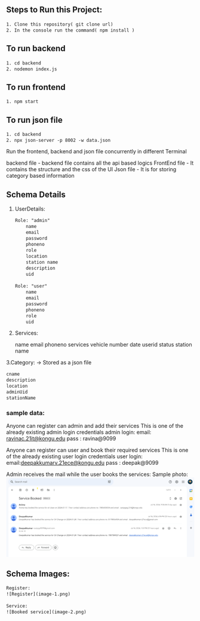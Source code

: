 ## Steps to Run this Project:

    1. Clone this repository( git clone url)
    2. In the console run the command( npm install )

## To run backend

    1. cd backend
    2. nodemon index.js

## To run frontend

    1. npm start

## To run json file

    1. cd backend
    2. npx json-server -p 8002 -w data.json

Run the frontend, backend and json file concurrently in different Terminal

backend file - backend file contains all the api based logics
FrontEnd file - It contains the structure and the css of the UI
Json file - It is for storing category based information

## Schema Details

1.  UserDetails:

        Role: "admin"
            name
            email
            password
            phoneno
            role
            location
            station name
            description
            uid

        Role: "user"
            name
            email
            password
            phoneno
            role
            uid

2.  Services:

    name
    email
    phoneno
    services
    vehicle number
    date
    userid
    status
    station name

3.Category: -> Stored as a json file

    cname
    description
    location
    adminUid
    stationName

### sample data:

Anyone can register can admin and add their services
This is one of the already existing admin login credentials
admin login:
email: ravinac.21it@kongu.edu
pass : ravina@9099

Anyone can register can user and book their required services
This is one of the already existing user login credentials
user login:
email:deepakkumarv.21ece@kongu.edu
pass : deepak@9099

Admin receives the mail while the user books the services:
Sample photo:
![email to admin](image.png)

## Schema Images:

    Register:
    ![Register](image-1.png)

    Service:
    ![Booked service](image-2.png)
